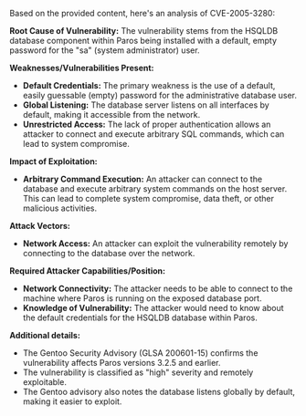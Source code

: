 Based on the provided content, here's an analysis of CVE-2005-3280:

**Root Cause of Vulnerability:**
The vulnerability stems from the HSQLDB database component within Paros being installed with a default, empty password for the "sa" (system administrator) user.

**Weaknesses/Vulnerabilities Present:**
- **Default Credentials:** The primary weakness is the use of a default, easily guessable (empty) password for the administrative database user.
- **Global Listening:** The database server listens on all interfaces by default, making it accessible from the network.
- **Unrestricted Access:**  The lack of proper authentication allows an attacker to connect and execute arbitrary SQL commands, which can lead to system compromise.

**Impact of Exploitation:**
- **Arbitrary Command Execution:** An attacker can connect to the database and execute arbitrary system commands on the host server. This can lead to complete system compromise, data theft, or other malicious activities.

**Attack Vectors:**
- **Network Access:** An attacker can exploit the vulnerability remotely by connecting to the database over the network.

**Required Attacker Capabilities/Position:**
- **Network Connectivity:** The attacker needs to be able to connect to the machine where Paros is running on the exposed database port.
- **Knowledge of Vulnerability:** The attacker would need to know about the default credentials for the HSQLDB database within Paros.

**Additional details:**
- The Gentoo Security Advisory (GLSA 200601-15) confirms the vulnerability affects Paros versions 3.2.5 and earlier.
- The vulnerability is classified as "high" severity and remotely exploitable.
- The Gentoo advisory also notes the database listens globally by default, making it easier to exploit.